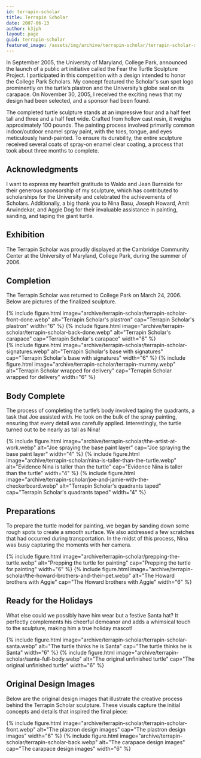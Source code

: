 ```yaml
---
id: terrapin-scholar
title: Terrapin Scholar
date: 2007-06-13
author: k3jph
layout: page
guid: terrapin-scholar
featured_image: /assets/img/archive/terrapin-scholar/terrapin-scholar-signatures.webp
---
```


In September 2005, the University of Maryland, College Park, announced
the launch of a public art initiative called the Fear the Turtle
Sculpture Project. I participated in this competition with a design
intended to honor the College Park Scholars. My concept featured the
Scholar's sun spot logo prominently on the turtle’s plastron and the
University’s globe seal on its carapace. On November 30, 2005, I
received the exciting news that my design had been selected, and a
sponsor had been found.

The completed turtle sculpture stands at an impressive four and a half
feet tall and three and a half feet wide. Crafted from hollow cast
resin, it weighs approximately 100 pounds. The painting process involved
primarily common indoor/outdoor enamel spray paint, with the toes,
tongue, and eyes meticulously hand-painted. To ensure its durability,
the entire sculpture received several coats of spray-on enamel clear
coating, a process that took about three months to complete.

## Acknowledgments

I want to express my heartfelt gratitude to Waldo and Jean Burnside for
their generous sponsorship of my sculpture, which has contributed to
scholarships for the University and celebrated the achievements of
Scholars. Additionally, a big thank you to Nina Basu, Joseph Howard,
Amit Arwindekar, and Aggie Dog for their invaluable assistance in
painting, sanding, and taping the giant turtle.

## Exhibition

The Terrapin Scholar was proudly displayed at the Cambridge Community
Center at the University of Maryland, College Park, during the summer of
2006.

## Completion

The Terrapin Scholar was returned to College Park on March 24, 2006.
Below are pictures of the finalized sculpture.

<div class="row">
{% include figure.html image="archive/terrapin-scholar/terrapin-scholar-front-done.webp" 
   alt="Terrapin Scholar's plastron"
   cap="Terrapin Scholar's plastron" width="6" %}
{% include figure.html image="archive/terrapin-scholar/terrapin-scholar-back-done.webp" 
   alt="Terrapin Scholar's carapace"
   cap="Terrapin Scholar's carapace" width="6" %}
</div>

<div class="row">
{% include figure.html image="archive/terrapin-scholar/terrapin-scholar-signatures.webp" 
   alt="Terrapin Scholar's base with signatures"
   cap="Terrapin Scholar's base with signatures" width="6" %}
{% include figure.html image="archive/terrapin-scholar/terrapin-mummy.webp" 
   alt="Terrapin Scholar wrapped for delivery"
   cap="Terrapin Scholar wrapped for delivery" width="6" %}
</div>

## Body Complete

The process of completing the turtle’s body involved taping the
quadrants, a task that Joe assisted with. He took on the bulk of the
spray painting, ensuring that every detail was carefully applied.
Interestingly, the turtle turned out to be nearly as tall as Nina!

<div class="row">
{% include figure.html image="archive/terrapin-scholar/the-artist-at-work.webp" 
   alt="Joe spraying the base paint layer"
   cap="Joe spraying the base paint layer" width="4" %}
{% include figure.html image="archive/terrapin-scholar/nina-is-taller-than-the-turtle.webp" 
   alt="Evidence Nina is taller than the turtle"
   cap="Evidence Nina is taller than the turtle" width="4" %}
{% include figure.html image="archive/terrapin-scholar/joe-and-jamie-with-the-checkerboard.webp" 
   alt="Terrapin Scholar's quadrants taped"
   cap="Terrapin Scholar's quadrants taped" width="4" %}

## Preparations

To prepare the turtle model for painting, we began by sanding down some
rough spots to create a smooth surface. We also addressed a few
scratches that had occurred during transportation. In the midst of this
process, Nina was busy capturing the moments with her camera.

<div class="row">
{% include figure.html image="archive/terrapin-scholar/prepping-the-turtle.webp" 
   alt="Prepping the turtle for painting"
   cap="Prepping the turtle for painting" width="6" %}
{% include figure.html image="archive/terrapin-scholar/the-howard-brothers-and-their-pet.webp" 
   alt="The Howard brothers with Aggie"
   cap="The Howard brothers with Aggie" width="6" %}
</div>

## Ready for the Holidays

What else could we possibly have him wear but a festive Santa hat? It
perfectly complements his cheerful demeanor and adds a whimsical touch
to the sculpture, making him a true holiday mascot!

<div class="row">
{% include figure.html image="archive/terrapin-scholar/terrapin-scholar-santa.webp" 
   alt="The turtle thinks he is Santa"
   cap="The turtle thinks he is Santa" width="6" %}
{% include figure.html image="archive/terrapin-scholar/santa-full-body.webp" 
   alt="The original unfinished turtle"
   cap="The original unfinished turtle" width="6" %}
</div>

## Original Design Images

Below are the original design images that illustrate the creative
process behind the Terrapin Scholar sculpture. These visuals capture the
initial concepts and details that inspired the final piece:

<div class="row">
{% include figure.html image="archive/terrapin-scholar/terrapin-scholar-front.webp"
   alt="The plastron design images"
   cap="The plastron design images" width="6" %}
{% include figure.html image="archive/terrapin-scholar/terrapin-scholar-back.webp"
   alt="The carapace design images"
   cap="The carapace design images" width="6" %}
</div>
